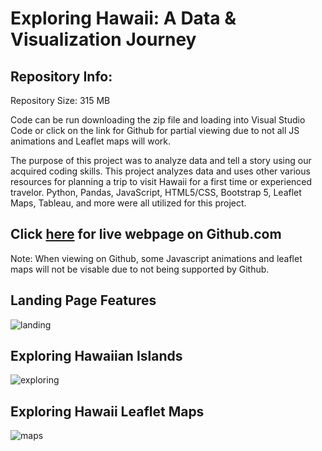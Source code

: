 # Exploring Hawaii: A Data & Visualization Journey

## Repository Info:

Repository Size: 315 MB

Code can be run downloading the zip file and loading into Visual Studio Code or click on the link for Github for partial viewing due to not all JS animations and Leaflet maps will work.

The purpose of this project was to analyze data and tell a story using our acquired coding skills.  This project analyzes data and uses other various resources for planning a trip to visit Hawaii for a first time or experienced travelor.  Python, Pandas, JavaScript, HTML5/CSS, Bootstrap 5, Leaflet Maps, Tableau, and more were all utilized for this project.

## Click <a href="https://caleman34.github.io/Exploring_Hawaii/" rel="noopener" target="_blank">here</a> for live webpage on Github.com

Note: When viewing on Github, some Javascript animations and leaflet maps will not be visable due to not being supported by Github.

## Landing Page Features

![landing](gifs/landing.gif)

## Exploring Hawaiian Islands

![exploring](gifs/exploring.gif)

## Exploring Hawaii Leaflet Maps

![maps](gifs/maps.gif)
